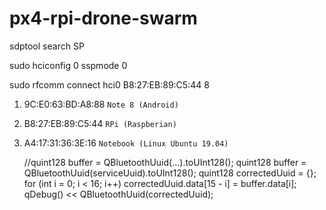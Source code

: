 # px4-rpi-drone-swarm

sdptool search SP

sudo hciconfig 0 sspmode 0

sudo rfcomm connect hci0 B8:27:EB:89:C5:44 8

1. 9C:E0:63:BD:A8:88 `Note 8 (Android)`

2. B8:27:EB:89:C5:44 `RPi (Raspberian)`

3. A4:17:31:36:3E:16 `Notebook (Linux Ubuntu 19.04)`





    //quint128 buffer = QBluetoothUuid(...).toUInt128();
    quint128 buffer = QBluetoothUuid(serviceUuid).toUInt128();
    quint128 correctedUuid = {};
    for (int i = 0; i < 16; i++)
        correctedUuid.data[15 - i] = buffer.data[i];
    qDebug() << QBluetoothUuid(correctedUuid);
